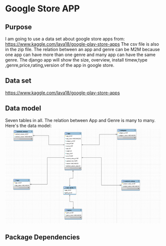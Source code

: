 # Google Store APP

## Purpose
I am going to use a data set about google store apps from:  https://www.kaggle.com/lava18/google-play-store-apps
The csv file is also in the zip file.
The relation between an app and genre can be M2M because one app can have more than one genre and many app can have the same genre.
The django app will show the size, overview, install timew,type ,genre,price,rating,version of the app in google store.
 
## Data set
https://www.kaggle.com/lava18/google-play-store-apps
## Data model
Seven tables in all.
The relation between App and Genre is many to many.
Here's the data model:
![Data Model](https://github.com/wowwh/SI664_FinalProject/blob/master/static/img/diagram.png?raw=true "Data Model")
## Package Dependencies

